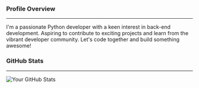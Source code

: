 ### Profile Overview
---
I'm a passionate Python developer with a keen interest in back-end development. Aspiring to contribute to exciting projects and learn from the vibrant developer community. Let's code together and build something awesome! 

### GitHub Stats
---
![Your GitHub Stats](https://github-readme-stats.vercel.app/api?username=NeKyReal&show_icons=true&theme=github_dark)
